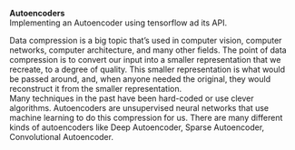 **Autoencoders**  
Implementing an Autoencoder using tensorflow ad its API.    

Data compression is a big topic that’s used in computer vision, computer networks, computer architecture, and many other fields. The point of data compression is to convert our input into a smaller representation that we recreate, to a degree of quality. This smaller representation is what would be passed around, and, when anyone needed the original, they would reconstruct it from the smaller representation.  
Many techniques in the past have been hard-coded or use clever algorithms. Autoencoders are unsupervised neural networks that use machine learning to do this compression for us. There are many different kinds of autoencoders like Deep Autoencoder, Sparse Autoencoder, Convolutional Autoencoder.
